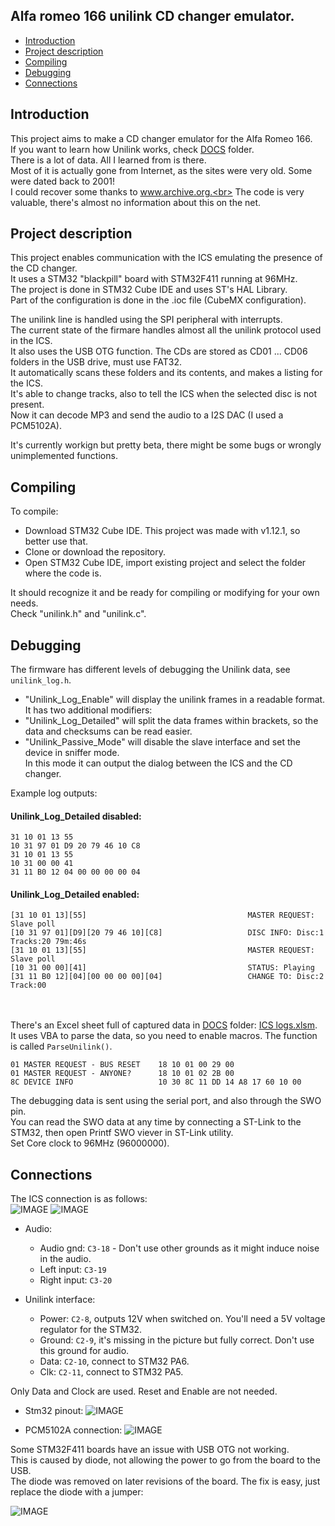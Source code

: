 ## Alfa romeo 166 unilink CD changer emulator.

<!-- MarkdownTOC -->

* [Introduction](#intro)
* [Project description](#description)
* [Compiling](#compiling)
* [Debugging](#debugging)
* [Connections](#connections)

<!-- /MarkdownTOC -->

<a id="intro"></a>
## Introduction
This project aims to make a CD changer emulator for the Alfa Romeo 166.<br>
If you want to learn how Unilink works, check [DOCS](/DOCS) folder.<br>
There is a lot of data. All I learned from is there.<br>
Most of it is actually gone from Internet, as the sites were very old. Some were dated back to 2001!<br>
I could recover some thanks to www.archive.org.<br>
The code is very valuable, there's almost no information about this on the net.<br>

<a id="description"></a>
## Project description
This project enables communication with the ICS emulating the presence of the CD changer.<br>
It uses a STM32 "blackpill" board with STM32F411 running at 96MHz.<br>
The project is done in STM32 Cube IDE and uses ST's HAL Library.<br>
Part of the configuration is done in the .ioc file (CubeMX configuration).<br>

The unilink line is handled using the SPI peripheral with interrupts.<br> 
The current state of the firmare handles almost all the unilink protocol used in the ICS.<br>
It also uses the USB OTG function. The CDs are stored as CD01 ... CD06 folders in the USB drive, must use FAT32.<br>
It automatically scans these folders and its contents, and makes a listing for the ICS.<br>
It's able to change tracks, also to tell the ICS when the selected disc is not present.<br>
Now it can decode MP3 and send the audio to a I2S DAC (I used a PCM5102A).<br>

It's currently workign but pretty beta, there might be some bugs or wrongly unimplemented functions.<br> 

<a id="compiling"></a>
## Compiling

To compile:<br>
- Download STM32 Cube IDE. This project was made with v1.12.1, so better use that.
- Clone or download the repository.
- Open STM32 Cube IDE, import existing project and select the folder where the code is.

It should recognize it and be ready for compiling or modifying for your own needs.<br>
Check "unilink.h" and "unilink.c". 
  
 
  
<a id="debugging"></a>
## Debugging

The firmware has different levels of debugging the Unilink data, see `unilink_log.h`.<br>
  - "Unilink_Log_Enable" will display the unilink frames in a readable format. It has two additional modifiers:
  - "Unilink_Log_Detailed" will split the data frames within brackets, so the data and checksums can be read easier.
  - "Unilink_Passive_Mode" will disable the slave interface and set the device in sniffer mode.<br>
  In this mode it can output the dialog between the ICS and the CD changer.
  
 Example log outputs:<br>
 
####  Unilink_Log_Detailed disabled: 
    31 10 01 13 55
    10 31 97 01 D9 20 79 46 10 C8
    31 10 01 13 55
    10 31 00 00 41
    31 11 B0 12 04 00 00 00 00 04  
    
####  Unilink_Log_Detailed enabled: 
    [31 10 01 13][55]                                    MASTER REQUEST: Slave poll
    [10 31 97 01][D9][20 79 46 10][C8]                   DISC INFO: Disc:1 Tracks:20 79m:46s
    [31 10 01 13][55]                                    MASTER REQUEST: Slave poll
    [10 31 00 00][41]                                    STATUS: Playing
    [31 11 B0 12][04][00 00 00 00][04]                   CHANGE TO: Disc:2 Track:00 
    
<br><br>
There's an Excel sheet full of captured data in [DOCS](/DOCS) folder: [ICS logs.xlsm](/DOCS/ICS%20logs.xlsm).<br>
It uses VBA to parse the data, so you need to enable macros. The function is called `ParseUnilink()`.<br>
  
    01 MASTER REQUEST - BUS RESET    18 10 01 00 29 00
    01 MASTER REQUEST - ANYONE?      18 10 01 02 2B 00
    8C DEVICE INFO                   10 30 8C 11 DD 14 A8 17 60 10 00


The debugging data is sent using the serial port, and also through the SWO pin.<br>
You can read the SWO data at any time by connecting a ST-Link to the STM32, then open Printf SWO viever in ST-Link utility.<br>
Set Core clock to 96MHz (96000000).<br>
 
<a id="connections"></a>
## Connections

The ICS connection is as follows:<br>
![IMAGE](/DOCS/ICS_pinout.jpg)
![IMAGE](/DOCS/ICS_pinout2.jpg)
  
  - Audio:
    - Audio gnd: `C3-18` - Don't use other grounds as it might induce noise in the audio.
    - Left input: `C3-19`
    - Right input: `C3-20`
    
  - Unilink interface:
    - Power: `C2-8`, outputs 12V when switched on. You'll need a 5V voltage regulator for the STM32.
    - Ground: `C2-9`, it's  missing in the picture but fully correct. Don't use this ground for audio.
    - Data: `C2-10`, connect to STM32 PA6.
    - Clk: `C2-11`, connect to STM32 PA5.
    
Only Data and Clock are used. Reset and Enable are not needed.


  - Stm32 pinout:
  ![IMAGE](/DOCS/stm32_pinout.png)


  - PCM5102A connection:
  ![IMAGE](/DOCS/PCM5102A.jpg)

Some STM32F411 boards have an issue with USB OTG not working.<br>
This is caused by diode, not allowing the power to go from the board to the USB.<br>
The diode was removed on later revisions of the board. The fix is easy, just replace the diode with a jumper:

![IMAGE](/DOCS/411_OTGFIX.jpg)
